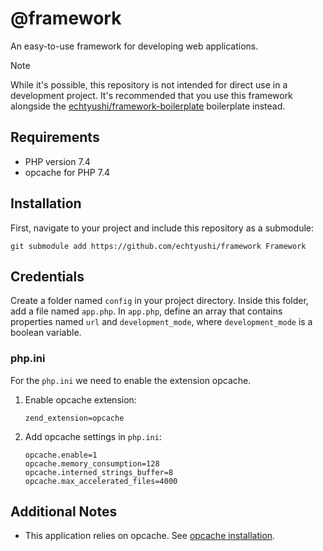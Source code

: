# @framework

An easy-to-use framework for developing web applications.

> [!NOTE]
> While it's possible, this repository is not intended for direct use in a development project. It's recommended that you use this framework alongside the [echtyushi/framework-boilerplate](https://github.com/echtyushi/framework-boilerplate/tree/master) boilerplate instead.

## Requirements
- PHP version 7.4
- opcache for PHP 7.4

## Installation
First, navigate to your project and include this repository as a submodule:

    git submodule add https://github.com/echtyushi/framework Framework

## Credentials

Create a folder named `config` in your project directory. Inside this folder, add a file named `app.php`. In `app.php`, define an array that contains properties named `url` and `development_mode`, where `development_mode` is a boolean variable.

### php.ini

For the `php.ini` we need to enable the extension opcache.

1.  Enable opcache extension:

        zend_extension=opcache

2.  Add opcache settings in `php.ini`:

        opcache.enable=1
        opcache.memory_consumption=128
        opcache.interned_strings_buffer=8
        opcache.max_accelerated_files=4000

## Additional Notes

- This application relies on opcache. See [opcache installation](https://www.php.net/manual/en/opcache.installation.php).
